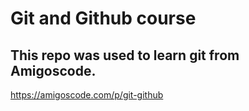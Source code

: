 # Git and Github course

## This repo was used to learn git from Amigoscode.

https://amigoscode.com/p/git-github

